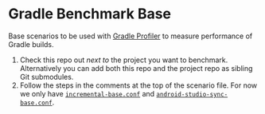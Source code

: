 # Gradle Benchmark Base

Base scenarios to be used with [Gradle Profiler](https://github.com/gradle/gradle-profiler) to measure performance of Gradle builds.

1. Check this repo out _next to_ the project you want to benchmark. Alternatively you can add both this repo and the project repo as sibling Git submodules.
2. Follow the steps in the comments at the top of the scenario file. For now we only have [`incremental-base.conf`](incremental-base.conf) and [`android-studio-sync-base.conf`](android-studio-sync-base.conf).

